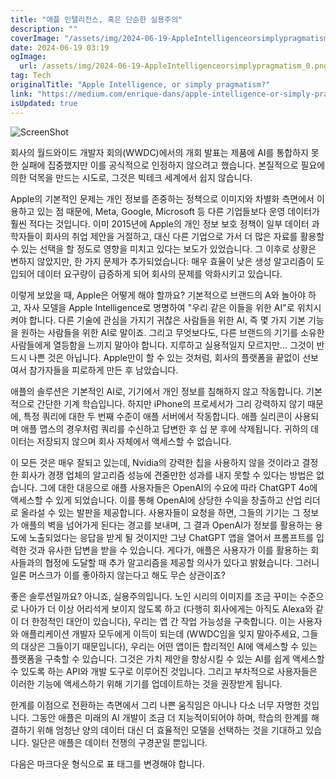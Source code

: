 ```yaml
---
title: "애플 인텔리전스, 혹은 단순한 실용주의"
description: ""
coverImage: "/assets/img/2024-06-19-AppleIntelligenceorsimplypragmatism_0.png"
date: 2024-06-19 03:19
ogImage:
  url: /assets/img/2024-06-19-AppleIntelligenceorsimplypragmatism_0.png
tag: Tech
originalTitle: "Apple Intelligence, or simply pragmatism?"
link: "https://medium.com/enrique-dans/apple-intelligence-or-simply-pragmatism-2c287a454874"
isUpdated: true
---
```


![ScreenShot](/assets/img/2024-06-19-AppleIntelligenceorsimplypragmatism_0.png)

회사의 월드와이드 개발자 회의(WWDC)에서의 개회 발표는 제품에 AI를 통합하지 못한 실패에 집중했지만 이를 공식적으로 인정하지 않으려고 했습니다. 본질적으로 필요에 의한 덕목을 만드는 시도로, 그것은 빅테크 세계에서 쉽지 않습니다.

Apple의 기본적인 문제는 개인 정보를 존중하는 정책으로 이미지와 차별화 측면에서 이용하고 있는 점 때문에, Meta, Google, Microsoft 등 다른 기업들보다 운영 데이터가 훨씬 적다는 것입니다. 이미 2015년에 Apple의 개인 정보 보호 정책이 일부 데이터 과학자들이 회사의 취업 제안을 거절하고, 대신 다른 기업으로 가서 더 많은 자료를 활용할 수 있는 선택을 할 정도로 영향을 미치고 있다는 보도가 있었습니다. 그 이후로 상황은 변하지 않았지만, 한 가지 문제가 추가되었습니다: 매우 효율이 낮은 생성 알고리즘이 도입되어 데이터 요구량이 급증하게 되어 회사의 문제를 악화시키고 있습니다.

이렇게 보았을 때, Apple은 어떻게 해야 할까요? 기본적으로 브랜드의 A와 놀아야 하고, 자사 모델을 Apple Intelligence로 명명하여 "우리 같은 이들을 위한 AI"로 위치시켜야 합니다. 다른 기술에 관심을 가지기 귀찮은 사람들을 위한 AI, 즉 몇 가지 기본 기능을 원하는 사람들을 위한 AI로 말이죠. 그리고 무엇보다도, 다른 브랜드의 기기를 소유한 사람들에게 열등함을 느끼지 말아야 합니다. 지루하고 실용적일지 모르지만... 그것이 반드시 나쁜 것은 아닙니다. Apple만이 할 수 있는 것처럼, 회사의 플랫폼을 끝없이 선보여서 참가자들을 피로하게 만든 후 남았습니다.

<div class="content-ad"></div>

애플의 솔루션은 기본적인 AI로, 기기에서 개인 정보를 침해하지 않고 작동합니다. 기본적으로 간단한 기계 학습입니다. 하지만 iPhone의 프로세서가 그리 강력하지 않기 때문에, 특정 쿼리에 대한 두 번째 수준이 애플 서버에서 작동합니다. 애플 실리콘이 사용되며 애플 맵스의 경우처럼 쿼리를 수신하고 답변한 후 십 분 후에 삭제됩니다. 귀하의 데이터는 저장되지 않으며 회사 자체에서 액세스할 수 없습니다.

이 모든 것은 매우 잘되고 있는데, Nvidia의 강력한 칩을 사용하지 않을 것이라고 결정한 회사가 경쟁 업체의 알고리즘 성능에 견줄만한 성과를 내지 못할 수 있다는 방법은 없습니다. 그에 대한 대응으로 애플 사용자들은 OpenAI의 수요에 따라 ChatGPT 4o에 액세스할 수 있게 되었습니다. 이를 통해 OpenAI에 상당한 수익을 창출하고 산업 리더로 올라설 수 있는 발판을 제공합니다. 사용자들이 요청을 하면, 그들의 기기는 그 정보가 애플의 벽을 넘어가게 된다는 경고를 보내며, 그 결과 OpenAI가 정보를 활용하는 용도에 노출되었다는 응답을 받게 될 것이지만 그냥 ChatGPT 앱을 열어서 프롬프트를 입력한 것과 유사한 답변을 받을 수 있습니다. 게다가, 애플은 사용자가 이를 활용하는 회사들과의 협정에 도달할 때 추가 알고리즘을 제공할 의사가 있다고 밝혔습니다. 그러니 일론 머스크가 이를 좋아하지 않는다고 해도 무슨 상관이죠?

좋은 솔루션일까요? 아니죠, 실용주의입니다. 노인 시리의 이미지를 조금 꾸미는 수준으로 나아가 더 이상 어리석게 보이지 않도록 하고 (다행히 회사에게는 아직도 Alexa와 같이 더 한정적인 대안이 있습니다), 우리는 앱 간 작업 가능성을 구축합니다. 이는 사용자와 애플리케이션 개발자 모두에게 이득이 되는데 (WWDC임을 잊지 말아주세요, 그들의 대상은 그들이기 때문입니다), 우리는 어떤 앱이든 합리적인 AI에 액세스할 수 있는 플랫폼을 구축할 수 있습니다. 그것은 가치 제안을 향상시킬 수 있는 AI를 쉽게 액세스할 수 있도록 하는 API와 개발 도구로 이루어진 것입니다. 그리고 부차적으로 사용자들은 이러한 기능에 액세스하기 위해 기기를 업데이트하는 것을 권장받게 됩니다.

한계를 이점으로 전환하는 측면에서 그리 나쁜 움직임은 아니나 다소 너무 자명한 것입니다. 그동안 애플은 미래의 AI 개발이 조금 더 지능적이되어야 하며, 학습의 한계를 해결하기 위해 엄청난 양의 데이터 대신 더 효율적인 모델을 선택하는 것을 기대하고 있습니다. 일단은 애플은 데이터 전쟁의 구경꾼일 뿐입니다.

<div class="content-ad"></div>

다음은 마크다운 형식으로 표 태그를 변경해야 합니다.

